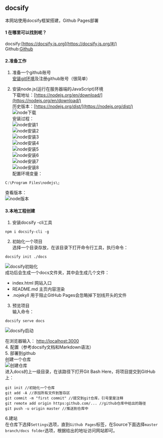 ## docsify

本网站使用docsify框架搭建，Github Pages部署
#### 1 在哪里可以找到呢？
docsify:[https://docsify.js.org](https://docsify.js.org/#/)  
Github:[Github](github/github.md)
#### 2.准备工作
1. 准备一个github账号  
  [安装git环境](github/github.md)及注册github账号（很简单）

2. 安装node.js(运行在服务器端的JavaScript)环境    
下载地址：[https://nodejs.org/en/download/](https://nodejs.org/en/download/)   
历史版本：[https://nodejs.org/dist/](https://nodejs.org/dist/)    
![node下载](http://121.191.56.13:8081/NodeDownloads.png)  
安装过程：    
![node安装1](http://121.191.56.13:8081/node1.png)  
![node安装2](http://121.191.56.13:8081/node2.png)  
![node安装3](http://121.191.56.13:8081/node3.png)  
![node安装4](http://121.191.56.13:8081/node4.png)  
![node安装5](http://121.191.56.13:8081/node5.png)  
![node安装6](http://121.191.56.13:8081/node6.png)  
![node安装7](http://121.191.56.13:8081/node7.png)  
![node安装8](http://121.191.56.13:8081/node8.png)  	
配置环境变量：  
```
C:\Program Files\nodejs\;  
```    
查看版本：  
![node版本](http://121.191.56.13:8081/NodeVersion.png)

#### 3.本地工程创建  

1. 安装docsify -cli工具   
```
npm i docsify-cli -g
```
2. 初始化一个项目  
选择一个目录存放，在该目录下打开命令行工具，执行命令：  
```
docsify init ./docs
```  
![docsify初始化](http://121.191.56.13:8081/CreateDocsify.png)  
成功后会生成一个docs文件夹，其中会生成几个文件：  
 + index.html 网站入口
 + README.md 主页内容渲染
 + .nojekyll 用于阻止GitHub Pages会忽略掉下划线开头的文件  
 
3. 预览项目  
输入命令：  
```
docsify serve docs
```  
  ![docsify启动](http://121.191.56.13:8081/DocsifyStart.png)  

在浏览器输入： [http://localhost:3000](http://localhost:3000)  
4. 配置（参考docsify文档和Markdown语法）  
5. 部署到github  
创建一个仓库  
![创建仓库](http://121.191.56.13:8081/CreateRepository.png)   
进入docs的上一级目录，在该路径下打开Git Bash Here，将项目提交到GitHub上：  
```
git init //初始化一个仓库    
git add -A //添加所有文件到暂存区  
git commit -m "first commit" //提交到git仓库，引号里是注释  
git remote add origin https:github.com/... //github仓库中给出的路径
git push -u origin master //推送到仓库中  
```

6.建站  
在仓库下选择```Settings```选项，直到```Github Pages```标签，在Source下面选择```master branch/docs folder```选项，根据给出的地址访问网站即可。